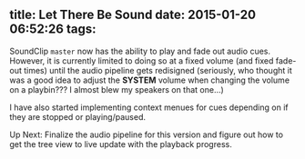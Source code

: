 title: Let There Be Sound
date: 2015-01-20 06:52:26
tags:
---

SoundClip `master` now has the ability to play and fade out audio cues. However, it is currently limited to doing so at a fixed volume (and fixed fade-out times) until the audio pipeline gets redisigned (seriously, who thought it was a good idea to adjust the **SYSTEM** volume when changing the volume on a playbin??? I almost blew my speakers on that one...)

I have also started implementing context menues for cues depending on if they are stopped or playing/paused.

Up Next: Finalize the audio pipeline for this version and figure out how to get the tree view to live update with the playback progress.